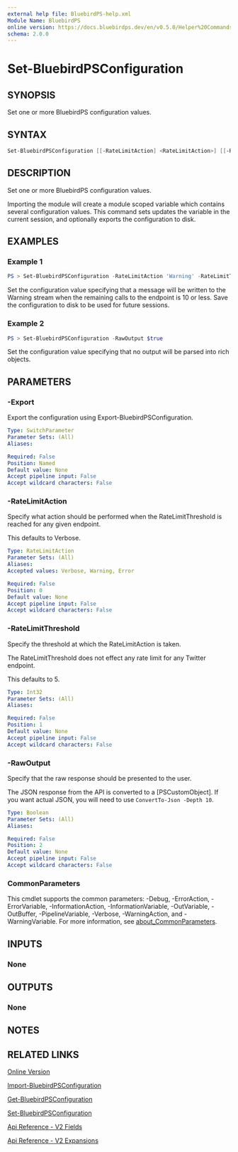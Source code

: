 ```yaml
---
external help file: BluebirdPS-help.xml
Module Name: BluebirdPS
online version: https://docs.bluebirdps.dev/en/v0.5.0/Helper%20Commands/Set-BluebirdPSConfiguration
schema: 2.0.0
---
```


# Set-BluebirdPSConfiguration

## SYNOPSIS

Set one or more BluebirdPS configuration values.

## SYNTAX

```powershell
Set-BluebirdPSConfiguration [[-RateLimitAction] <RateLimitAction>] [[-RateLimitThreshold] <Int32>] [[-RawOutput] <Boolean>] [-Export] [<CommonParameters>]
```

## DESCRIPTION

Set one or more BluebirdPS configuration values.

Importing the module will create a module scoped variable which contains several configuration values.
This command sets updates the variable in the current session, and optionally exports the configuration to disk.

## EXAMPLES

### Example 1

```powershell
PS > Set-BluebirdPSConfiguration -RateLimitAction 'Warning' -RateLimitThreshold 10 -Export
```

Set the configuration value specifying that a message will be written to the Warning stream when the remaining calls to the endpoint is 10 or less.
Save the configuration to disk to be used for future sessions.

### Example 2

```powershell
PS > Set-BluebirdPSConfiguration -RawOutput $true
```

Set the configuration value specifying that no output will be parsed into rich objects.

## PARAMETERS

### -Export

Export the configuration using Export-BluebirdPSConfiguration.

```yaml
Type: SwitchParameter
Parameter Sets: (All)
Aliases:

Required: False
Position: Named
Default value: None
Accept pipeline input: False
Accept wildcard characters: False
```

### -RateLimitAction

Specify what action should be performed when the RateLimitThreshold is reached for any given endpoint.

This defaults to Verbose.

```yaml
Type: RateLimitAction
Parameter Sets: (All)
Aliases:
Accepted values: Verbose, Warning, Error

Required: False
Position: 0
Default value: None
Accept pipeline input: False
Accept wildcard characters: False
```

### -RateLimitThreshold

Specify the threshold at which the RateLimitAction is taken.

The RateLimitThreshold does not effect any rate limit for any Twitter endpoint.

This defaults to 5.

```yaml
Type: Int32
Parameter Sets: (All)
Aliases:

Required: False
Position: 1
Default value: None
Accept pipeline input: False
Accept wildcard characters: False
```

### -RawOutput

Specify that the raw response should be presented to the user.

The JSON response from the API is converted to a [PSCustomObject]. If you want actual JSON, you will need to use `ConvertTo-Json -Depth 10`.

```yaml
Type: Boolean
Parameter Sets: (All)
Aliases:

Required: False
Position: 2
Default value: None
Accept pipeline input: False
Accept wildcard characters: False
```

### CommonParameters

This cmdlet supports the common parameters: -Debug, -ErrorAction, -ErrorVariable, -InformationAction, -InformationVariable, -OutVariable, -OutBuffer, -PipelineVariable, -Verbose, -WarningAction, and -WarningVariable. For more information, see [about_CommonParameters](http://go.microsoft.com/fwlink/?LinkID=113216).

## INPUTS

### None

## OUTPUTS

### None

## NOTES

## RELATED LINKS

[Online Version](https://docs.bluebirdps.dev/en/v0.5.0/Helper%20Commands/Export-BluebirdPSConfiguration)

[Import-BluebirdPSConfiguration](https://docs.bluebirdps.dev/en/v0.5.0/Helper%20Commands/Import-BluebirdPSConfiguration)

[Get-BluebirdPSConfiguration](https://docs.bluebirdps.dev/en/v0.5.0/Helper%20Commands/Get-BluebirdPSConfiguration)

[Set-BluebirdPSConfiguration](https://docs.bluebirdps.dev/en/v0.5.0/Helper%20Commands/Set-BluebirdPSConfiguration)

[Api Reference - V2 Fields](https://developer.twitter.com/en/docs/twitter-api/fields)

[Api Reference - V2 Expansions](https://developer.twitter.com/en/docs/twitter-api/expansions)

